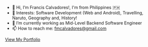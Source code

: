 - 👋 Hi, I’m Francis Calvadores!, I'm from Philippines :philippines: 
- 👀 Interests: Software Development (Web and Android), Travelling, Naruto, Geography and, History!
- 🌱 I’m currently working as Mid-Level Backend Software Engineer
- 📫 How to reach me: fmcalvadores@gmail.com

<!---
fmcalvadores/fmcalvadores is a ✨ special ✨ repository because its `README.md` (this file) appears on your GitHub profile.
You can click the Preview link to take a look at your changes.
--->

<a href="https://fmcalvadores.github.io/Portfolio/">View My Portfolio</a>
